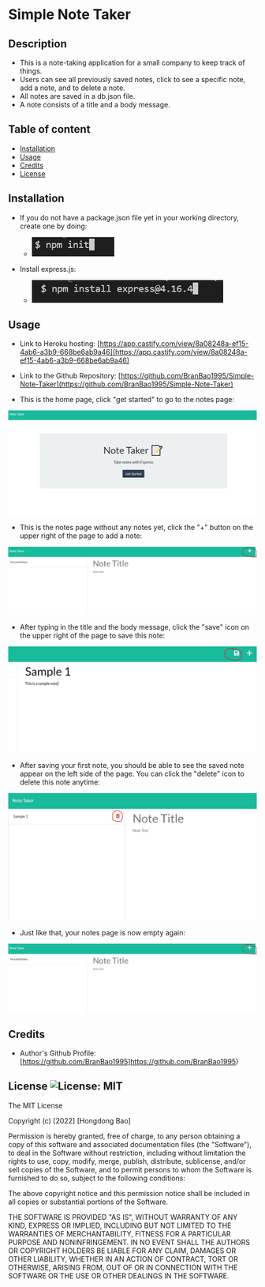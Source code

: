 # Simple Note Taker

## Description

- This is a note-taking application for a small company to keep track of things.
- Users can see all previously saved notes, click to see a specific note, add a note, and to delete a note.
- All notes are saved in a db.json file.
- A note consists of a title and a body message.

## Table of content

- [Installation](#installation)
- [Usage](#usage)
- [Credits](#credits)
- [License](#license)

## Installation

- If you do not have a package.json file yet in your working directory, create one by doing:

  - ![npm init](./public/assets/images/npm_init.JPG)

- Install express.js:
  - ![npm install](./public/assets/images/npm_install_express.JPG)

## Usage

- Link to Heroku hosting: [https://app.castify.com/view/8a08248a-ef15-4ab6-a3b9-668be6ab9a46](https://app.castify.com/view/8a08248a-ef15-4ab6-a3b9-668be6ab9a46)

- Link to the Github Repository: [https://github.com/BranBao1995/Simple-Note-Taker](https://github.com/BranBao1995/Simple-Note-Taker)

- This is the home page, click "get started" to go to the notes page:

![home page](./public/assets/images/home_page.JPG)

- This is the notes page without any notes yet, click the "+" button on the upper right of the page to add a note:

![add a note](./public/assets/images/empty.JPG)

- After typing in the title and the body message, click the "save" icon on the upper right of the page to save this note:

![save a note](./public/assets/images/save_a_note.JPG)

- After saving your first note, you should be able to see the saved note appear on the left side of the page. You can click the "delete" icon to delete this note anytime:

![delete a note](./public/assets/images/delete_a_note.JPG)

- Just like that, your notes page is now empty again:

![empty notes page](./public/assets/images/empty.JPG)

## Credits

- Author's Github Profile: [https://github.com/BranBao1995]https://github.com/BranBao1995)

## License ![License: MIT](https://img.shields.io/badge/License-MIT-yellow.svg)

The MIT License

Copyright (c) [2022] [Hongdong Bao]

Permission is hereby granted, free of charge, to any person obtaining a copy
of this software and associated documentation files (the "Software"), to deal
in the Software without restriction, including without limitation the rights
to use, copy, modify, merge, publish, distribute, sublicense, and/or sell
copies of the Software, and to permit persons to whom the Software is
furnished to do so, subject to the following conditions:

The above copyright notice and this permission notice shall be included in all
copies or substantial portions of the Software.

THE SOFTWARE IS PROVIDED "AS IS", WITHOUT WARRANTY OF ANY KIND, EXPRESS OR
IMPLIED, INCLUDING BUT NOT LIMITED TO THE WARRANTIES OF MERCHANTABILITY,
FITNESS FOR A PARTICULAR PURPOSE AND NONINFRINGEMENT. IN NO EVENT SHALL THE
AUTHORS OR COPYRIGHT HOLDERS BE LIABLE FOR ANY CLAIM, DAMAGES OR OTHER
LIABILITY, WHETHER IN AN ACTION OF CONTRACT, TORT OR OTHERWISE, ARISING FROM,
OUT OF OR IN CONNECTION WITH THE SOFTWARE OR THE USE OR OTHER DEALINGS IN THE
SOFTWARE.
